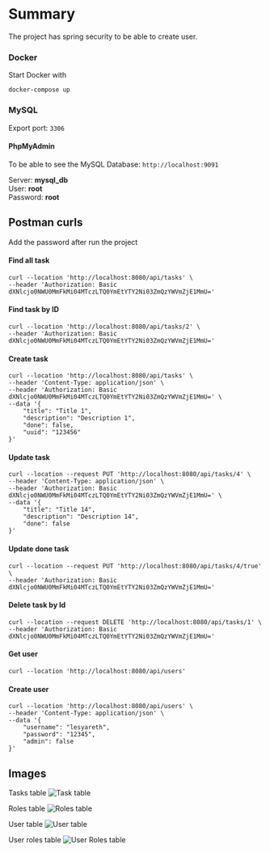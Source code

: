 # Summary
The project has spring security to be able to create user.

### Docker
Start Docker with
```
docker-compose up
```

### MySQL
Export port: ```3306```
#### PhpMyAdmin
To be able to see the MySQL Database:
```http://localhost:9091```

Server: **mysql_db**  
User: **root**  
Password: **root**

## Postman curls
Add the password after run the project

#### Find all task
```
curl --location 'http://localhost:8080/api/tasks' \
--header 'Authorization: Basic dXNlcjo0NWU0MmFkMi04MTczLTQ0YmEtYTY2Ni03ZmQzYWVmZjE1MmU='
```

#### Find task by ID
```
curl --location 'http://localhost:8080/api/tasks/2' \
--header 'Authorization: Basic dXNlcjo0NWU0MmFkMi04MTczLTQ0YmEtYTY2Ni03ZmQzYWVmZjE1MmU='
```

#### Create task
```
curl --location 'http://localhost:8080/api/tasks' \
--header 'Content-Type: application/json' \
--header 'Authorization: Basic dXNlcjo0NWU0MmFkMi04MTczLTQ0YmEtYTY2Ni03ZmQzYWVmZjE1MmU=' \
--data '{
    "title": "Title 1",
    "description": "Description 1",
    "done": false,
    "uuid": "123456"
}'
```

#### Update task
```
curl --location --request PUT 'http://localhost:8080/api/tasks/4' \
--header 'Content-Type: application/json' \
--header 'Authorization: Basic dXNlcjo0NWU0MmFkMi04MTczLTQ0YmEtYTY2Ni03ZmQzYWVmZjE1MmU=' \
--data '{
    "title": "Title 14",
    "description": "Description 14",
    "done": false
}'
```

#### Update done task
```
curl --location --request PUT 'http://localhost:8080/api/tasks/4/true' \
--header 'Authorization: Basic dXNlcjo0NWU0MmFkMi04MTczLTQ0YmEtYTY2Ni03ZmQzYWVmZjE1MmU='
```

#### Delete task by Id
```
curl --location --request DELETE 'http://localhost:8080/api/tasks/1' \
--header 'Authorization: Basic dXNlcjo0NWU0MmFkMi04MTczLTQ0YmEtYTY2Ni03ZmQzYWVmZjE1MmU='
```

#### Get user
```
curl --location 'http://localhost:8080/api/users'
```

#### Create user
```
curl --location 'http://localhost:8080/api/users' \
--header 'Content-Type: application/json' \
--data '{
    "username": "lesyareth",
    "password": "12345",
    "admin": false
}'
```

## Images
Tasks table
![Task table](tasks.png)

Roles table
![Roles table](roles.png)

User table
![User table](users.png)

User roles table
![User Roles table](user_roles.png)